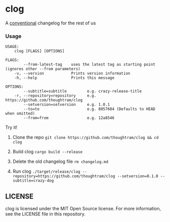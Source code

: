 clog
====

A [conventional](https://github.com/ajoslin/conventional-changelog/blob/master/CONVENTIONS.md) changelog for the rest of us

### Usage

```
USAGE:
    clog [FLAGS] [OPTIONS] 

FLAGS:
        --from-latest-tag    uses the latest tag as starting point (ignores other --from parameters)
    -v, --version            Prints version information
    -h, --help               Prints this message

OPTIONS:
        --subtitle=subtitle         e.g. crazy-release-title
    -r, --repository=repository     e.g. https://github.com/thoughtram/clog
        --setversion=setversion     e.g. 1.0.1
        --to=to                     e.g. 8057684 (Defaults to HEAD when omitted)
        --from=from                 e.g. 12a8546
```

Try it!

1. Clone the repo `git clone https://github.com/thoughtram/clog && cd clog`

2. Build clog `cargo build --release`

3. Delete the old changelog file `rm changelog.md`

3. Run clog `./target/release/clog --repository=https://github.com/thoughtram/clog --setversion=0.1.0 --subtitle=crazy-dog`

## LICENSE

clog is licensed under the MIT Open Source license. For more information, see the LICENSE file in this repository.
